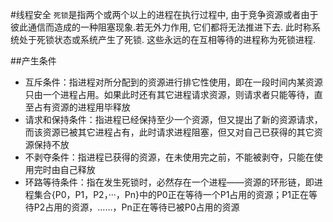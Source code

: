#线程安全
`死锁`是指两个或两个以上的进程在执行过程中, 由于竞争资源或者由于彼此通信而造成的一种阻塞现象.若无外力作用, 它们都将无法推进下去. 此时称系统处于死锁状态或系统产生了死锁. 这些永远的在互相等待的进程称为死锁进程.

##产生条件
* 互斥条件：指进程对所分配到的资源进行排它性使用，即在一段时间内某资源只由一个进程占用。如果此时还有其它进程请求资源，则请求者只能等待，直至占有资源的进程用毕释放
* 请求和保持条件：指进程已经保持至少一个资源，但又提出了新的资源请求，而该资源已被其它进程占有，此时请求进程阻塞，但又对自己已获得的其它资源保持不放
* 不剥夺条件：指进程已获得的资源，在未使用完之前，不能被剥夺，只能在使用完时由自己释放
* 环路等待条件：指在发生死锁时，必然存在一个进程——资源的环形链，即进程集合{P0，P1，P2，···，Pn}中的P0正在等待一个P1占用的资源；P1正在等待P2占用的资源，……，Pn正在等待已被P0占用的资源


